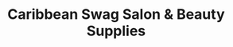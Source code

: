 ---
title: "Caribbean Swag Salon & Beauty Supplies"
url: /martinsburg/caribbean-swag-salon-und-beauty-supplies/
shop: Kosmetik
---